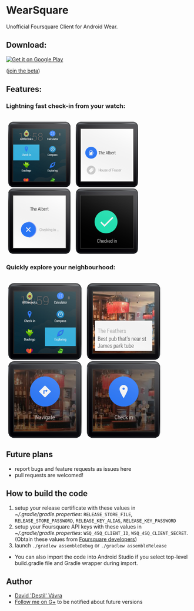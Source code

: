 WearSquare
==========

Unofficial Foursquare Client for Android Wear.

## Download:

[![Get it on Google Play](http://www.android.com/images/brand/get_it_on_play_logo_small.png)](https://play.google.com/store/apps/details?id=eu.inmite.android.gridwichterle) 

([join the beta](https://plus.google.com/communities/101759563856154570864))

## Features:

### Lightning fast check-in from your watch:
<br />
<img src="graphics/screenshots/check-in-launcher.png" width="170" hspace="5"/>
<img src="graphics/screenshots/checkin-list.png" width="170" hspace="5" />
<img src="graphics/screenshots/checkin-in.png" width="170" hspace="5"/>
<img src="graphics/screenshots/checked-in.png" width="170" hspace="5" />

### Quickly explore your neighbourhood:
<br />
<img src="graphics/screenshots/exploring-launcher.png" width="200" hspace="5"/>
<img src="graphics/screenshots/explore-list.png" width="200" hspace="5" />
<img src="graphics/screenshots/navigate.png" width="200" hspace="5"/>
<img src="graphics/screenshots/checkin-action.png" width="200" hspace="5" />

Future plans
-----
- report bugs and feature requests as issues here
- pull requests are welcomed!

How to build the code
---------------------
1. setup your release certificate with these values in *~/.gradle/gradle.properties*: `RELEASE_STORE_FILE`, `RELEASE_STORE_PASSWORD`, `RELEASE_KEY_ALIAS`, `RELEASE_KEY_PASSWORD`
2. setup your Foursquare API keys with these values in *~/.gradle/gradle.properties*: `WSQ_4SQ_CLIENT_ID`, `WSQ_4SQ_CLIENT_SECRET`. (Obtain these values from [Foursquare developers](https://developer.foursquare.com/))
3. launch `./gradlew assembleDebug` or `./gradlew assembleRelease`

* You can also import the code into Android Studio if you select top-level build.gradle file and Gradle wrapper during import.

Author
-----
- [David 'Destil' Vávra](http://www.destil.cz)
- [Follow me on G+](http://google.com/+DavidVávra) to be notified about future versions

